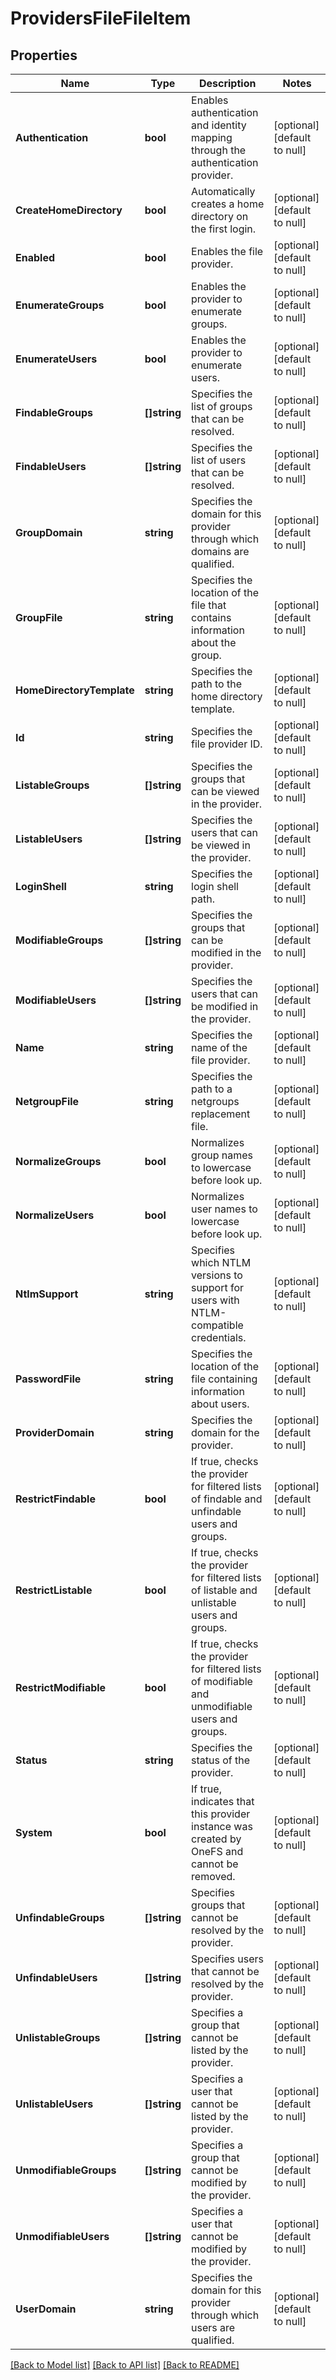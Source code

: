 # ProvidersFileFileItem

## Properties
Name | Type | Description | Notes
------------ | ------------- | ------------- | -------------
**Authentication** | **bool** | Enables authentication and identity mapping through the authentication provider. | [optional] [default to null]
**CreateHomeDirectory** | **bool** | Automatically creates a home directory on the first login. | [optional] [default to null]
**Enabled** | **bool** | Enables the file provider. | [optional] [default to null]
**EnumerateGroups** | **bool** | Enables the provider to enumerate groups. | [optional] [default to null]
**EnumerateUsers** | **bool** | Enables the provider to enumerate users. | [optional] [default to null]
**FindableGroups** | **[]string** | Specifies the list of groups that can be resolved. | [optional] [default to null]
**FindableUsers** | **[]string** | Specifies the list of users that can be resolved. | [optional] [default to null]
**GroupDomain** | **string** | Specifies the domain for this provider through which domains are qualified. | [optional] [default to null]
**GroupFile** | **string** | Specifies the location of the file that contains information about the group. | [optional] [default to null]
**HomeDirectoryTemplate** | **string** | Specifies the path to the home directory template. | [optional] [default to null]
**Id** | **string** | Specifies the file provider ID. | [optional] [default to null]
**ListableGroups** | **[]string** | Specifies the groups that can be viewed in the provider. | [optional] [default to null]
**ListableUsers** | **[]string** | Specifies the users that can be viewed in the provider. | [optional] [default to null]
**LoginShell** | **string** | Specifies the login shell path. | [optional] [default to null]
**ModifiableGroups** | **[]string** | Specifies the groups that can be modified in the provider. | [optional] [default to null]
**ModifiableUsers** | **[]string** | Specifies the users that can be modified in the provider. | [optional] [default to null]
**Name** | **string** | Specifies the name of the file provider. | [optional] [default to null]
**NetgroupFile** | **string** | Specifies the path to a netgroups replacement file. | [optional] [default to null]
**NormalizeGroups** | **bool** | Normalizes group names to lowercase before look up. | [optional] [default to null]
**NormalizeUsers** | **bool** | Normalizes user names to lowercase before look up. | [optional] [default to null]
**NtlmSupport** | **string** | Specifies which NTLM versions to support for users with NTLM-compatible credentials. | [optional] [default to null]
**PasswordFile** | **string** | Specifies the location of the file containing information about users. | [optional] [default to null]
**ProviderDomain** | **string** | Specifies the domain for the provider. | [optional] [default to null]
**RestrictFindable** | **bool** | If true, checks the provider for filtered lists of findable and unfindable users and groups. | [optional] [default to null]
**RestrictListable** | **bool** | If true, checks the provider for filtered lists of listable and unlistable users and groups. | [optional] [default to null]
**RestrictModifiable** | **bool** | If true, checks the provider for filtered lists of modifiable and unmodifiable users and groups. | [optional] [default to null]
**Status** | **string** | Specifies the status of the provider. | [optional] [default to null]
**System** | **bool** | If true, indicates that this provider instance was created by OneFS and cannot be removed. | [optional] [default to null]
**UnfindableGroups** | **[]string** | Specifies groups that cannot be resolved by the provider. | [optional] [default to null]
**UnfindableUsers** | **[]string** | Specifies users that cannot be resolved by the provider. | [optional] [default to null]
**UnlistableGroups** | **[]string** | Specifies a group that cannot be listed by the provider. | [optional] [default to null]
**UnlistableUsers** | **[]string** | Specifies a user that cannot be listed by the provider. | [optional] [default to null]
**UnmodifiableGroups** | **[]string** | Specifies a group that cannot be modified by the provider. | [optional] [default to null]
**UnmodifiableUsers** | **[]string** | Specifies a user that cannot be modified by the provider. | [optional] [default to null]
**UserDomain** | **string** | Specifies the domain for this provider through which users are qualified. | [optional] [default to null]

[[Back to Model list]](../README.md#documentation-for-models) [[Back to API list]](../README.md#documentation-for-api-endpoints) [[Back to README]](../README.md)



